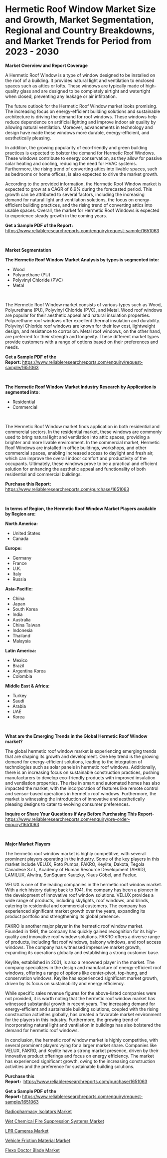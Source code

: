 <p><h1>Hermetic Roof Window Market Size and Growth, Market Segmentation, Regional and Country Breakdowns, and Market Trends for Period from 2023 -  2030</h1></p><p><strong>Market Overview and Report Coverage</strong></p>
<p><p>A Hermetic Roof Window is a type of window designed to be installed on the roof of a building. It provides natural light and ventilation to enclosed spaces such as attics or lofts. These windows are typically made of high-quality glass and are designed to be completely airtight and watertight when closed, preventing any leakage or air infiltration.</p><p>The future outlook for the Hermetic Roof Window market looks promising. The increasing focus on energy-efficient building solutions and sustainable architecture is driving the demand for roof windows. These windows help reduce dependence on artificial lighting and improve indoor air quality by allowing natural ventilation. Moreover, advancements in technology and design have made these windows more durable, energy-efficient, and aesthetically pleasing.</p><p>In addition, the growing popularity of eco-friendly and green building practices is expected to bolster the demand for Hermetic Roof Windows. These windows contribute to energy conservation, as they allow for passive solar heating and cooling, reducing the need for HVAC systems. Furthermore, the rising trend of converting attics into livable spaces, such as bedrooms or home offices, is also expected to drive the market growth.</p><p>According to the provided information, the Hermetic Roof Window market is expected to grow at a CAGR of 6.9% during the forecasted period. This growth can be attributed to several factors, including the increasing demand for natural light and ventilation solutions, the focus on energy-efficient building practices, and the rising trend of converting attics into usable spaces. Overall, the market for Hermetic Roof Windows is expected to experience steady growth in the coming years.</p></p>
<p><strong>Get a Sample PDF of the Report:</strong> <a href="https://www.reliableresearchreports.com/enquiry/request-sample/1651063">https://www.reliableresearchreports.com/enquiry/request-sample/1651063</a></p>
<p>&nbsp;</p>
<p><strong>Market Segmentation</strong></p>
<p><strong>The Hermetic Roof Window Market Analysis by types is segmented into:</strong></p>
<p><ul><li>Wood</li><li>Polyurethane (PU)</li><li>Polyvinyl Chloride (PVC)</li><li>Metal</li></ul></p>
<p>&nbsp;</p>
<p><p>The Hermetic Roof Window market consists of various types such as Wood, Polyurethane (PU), Polyvinyl Chloride (PVC), and Metal. Wood roof windows are popular for their aesthetic appeal and natural insulation properties. Polyurethane roof windows offer excellent thermal insulation and durability. Polyvinyl Chloride roof windows are known for their low cost, lightweight design, and resistance to corrosion. Metal roof windows, on the other hand, are preferred for their strength and longevity. These different market types provide customers with a range of options based on their preferences and needs.</p></p>
<p><strong>Get a Sample PDF of the Report:</strong>&nbsp;<a href="https://www.reliableresearchreports.com/enquiry/request-sample/1651063">https://www.reliableresearchreports.com/enquiry/request-sample/1651063</a></p>
<p>&nbsp;</p>
<p><strong>The Hermetic Roof Window Market Industry Research by Application is segmented into:</strong></p>
<p><ul><li>Residential</li><li>Commercial</li></ul></p>
<p>&nbsp;</p>
<p><p>The Hermetic Roof Window market finds application in both residential and commercial sectors. In the residential market, these windows are commonly used to bring natural light and ventilation into attic spaces, providing a brighter and more livable environment. In the commercial market, Hermetic Roof Windows are installed in office buildings, workshops, and other commercial spaces, enabling increased access to daylight and fresh air, which can improve the overall indoor comfort and productivity of the occupants. Ultimately, these windows prove to be a practical and efficient solution for enhancing the aesthetic appeal and functionality of both residential and commercial buildings.</p></p>
<p><strong>Purchase this Report:</strong>&nbsp; <a href="https://www.reliableresearchreports.com/purchase/1651063">https://www.reliableresearchreports.com/purchase/1651063</a></p>
<p>&nbsp;</p>
<p><strong>In terms of Region, the Hermetic Roof Window Market Players available by Region are:</strong></p>
<p>
    <p> <strong> North America: </strong>
        <ul>
            <li>United States</li>
            <li>Canada</li>
        </ul>
        </p> 
    <p> <strong> Europe: </strong>
        <ul>
            <li>Germany</li>
            <li>France</li>
            <li>U.K.</li>
            <li>Italy</li>
            <li>Russia</li>
        </ul>
        </p> 
    <p> <strong> Asia-Pacific: </strong>
        <ul>
            <li>China</li>
            <li>Japan</li>
            <li>South Korea</li>
            <li>India</li>
            <li>Australia</li>
            <li>China Taiwan</li>
            <li>Indonesia</li>
            <li>Thailand</li>
            <li>Malaysia</li>
        </ul>
        </p> 
    <p> <strong> Latin America: </strong>
        <ul>
            <li>Mexico</li>
            <li>Brazil</li>
            <li>Argentina Korea</li>
            <li>Colombia</li>
        </ul>
        </p> 
    <p> <strong> Middle East & Africa: </strong>
        <ul>
            <li>Turkey</li>
            <li>Saudi</li>
            <li>Arabia</li>
            <li>UAE</li>
            <li>Korea</li>
        </ul>
    </p>
    </p>
<p>&nbsp;</p>
<p><strong>What are the Emerging Trends in the Global Hermetic Roof Window market?</strong></p>
<p><p>The global hermetic roof window market is experiencing emerging trends that are shaping its growth and development. One key trend is the growing demand for energy-efficient solutions, leading to the integration of technologies such as solar panels in hermetic roof windows. Additionally, there is an increasing focus on sustainable construction practices, pushing manufacturers to develop eco-friendly products with improved insulation and ventilation properties. The rise in smart and automated homes has also impacted the market, with the incorporation of features like remote control and sensor-based operations in hermetic roof windows. Furthermore, the market is witnessing the introduction of innovative and aesthetically pleasing designs to cater to evolving consumer preferences.</p></p>
<p><strong>Inquire or Share Your Questions If Any Before Purchasing This Report</strong>- <a href="https://www.reliableresearchreports.com/enquiry/pre-order-enquiry/1651063">https://www.reliableresearchreports.com/enquiry/pre-order-enquiry/1651063</a></p>
<p>&nbsp;</p>
<p><strong>Major Market Players</strong></p>
<p><p>The hermetic roof window market is highly competitive, with several prominent players operating in the industry. Some of the key players in this market include VELUX, Roto Pumps, FAKRO, Keylite, Dakota, Tegola Canadese S.r.l., Academy of Human Resource Development (AHRD), LAMILUX, Alwitra, SunSquare Kautzky, Klaus Göbel, and Faelux.</p><p>VELUX is one of the leading companies in the hermetic roof window market. With a rich history dating back to 1941, the company has been a pioneer in the development of innovative roof window solutions. VELUX provides a wide range of products, including skylights, roof windows, and blinds, catering to residential and commercial customers. The company has experienced significant market growth over the years, expanding its product portfolio and strengthening its global presence.</p><p>FAKRO is another major player in the hermetic roof window market. Founded in 1991, the company has quickly gained recognition for its high-quality and innovative roof window solutions. FAKRO offers a diverse range of products, including flat roof windows, balcony windows, and roof access windows. The company has witnessed impressive market growth, expanding its operations globally and establishing a strong customer base.</p><p>Keylite, established in 2001, is also a renowned player in the market. The company specializes in the design and manufacture of energy-efficient roof windows, offering a range of options like center-pivot, top-hung, and conservation windows. Keylite has experienced significant market growth, driven by its focus on sustainability and energy efficiency.</p><p>While specific sales revenue figures for the above-listed companies were not provided, it is worth noting that the hermetic roof window market has witnessed substantial growth in recent years. The increasing demand for energy-efficient and sustainable building solutions, coupled with the rising construction activities globally, has created a favorable market environment for the players in this industry. Furthermore, the growing trend of incorporating natural light and ventilation in buildings has also bolstered the demand for hermetic roof windows.</p><p>In conclusion, the hermetic roof window market is highly competitive, with several prominent players vying for a larger market share. Companies like VELUX, FAKRO, and Keylite have a strong market presence, driven by their innovative product offerings and focus on energy efficiency. The market has experienced significant growth, owing to the increasing construction activities and the preference for sustainable building solutions.</p></p>
<p><strong>Purchase this Report:</strong>&nbsp;&nbsp;<a href="https://www.reliableresearchreports.com/purchase/1651063">https://www.reliableresearchreports.com/purchase/1651063</a></p>
<p></p>
<p><strong>Get a Sample PDF of the Report:</strong>&nbsp;<a href="https://www.reliableresearchreports.com/enquiry/request-sample/1651063">https://www.reliableresearchreports.com/enquiry/request-sample/1651063</a></p>
<p><p><a href="https://github.com/PeterParrish5/Market-Research-Report-List-1/blob/main/radiopharmacy-isolators-market.md">Radiopharmacy Isolators Market</a></p><p><a href="https://www.linkedin.com/pulse/wet-chemical-fire-suppression-systems-market-size-2023--zltuf/">Wet Chemical Fire Suppression Systems Market</a></p><p><a href="https://medium.com/@enosstark1905/lpr-cameras-market-size-growth-forecast-2023-2030-fc51b0864944">LPR Cameras Market</a></p><p><a href="https://github.com/WillieWoodard/Market-Research-Report-List-1/blob/main/vehicle-friction-material-market.md">Vehicle Friction Material Market</a></p><p><a href="https://www.linkedin.com/pulse/decoding-flexo-doctor-blade-market-deep-dive-latest-7rnpf/">Flexo Doctor Blade Market</a></p></p>